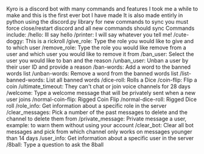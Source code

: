 Kyro is a discord bot with many commands and features I took me a while to make and this is the first ever bot I have made It is also made entirly in python using the discord.py library for new commands to sync you must force close/restart discord and all new commands should sync
Commands include: 
/hello: Ill say hello 
/printer: I will say whatever you tell me! 
/cute-doggy: This is a rickroll
/give_role: Type the role you would like to give and to which user
/remove_role: Type the role you would like remove from a user and which user you would like to remove it from 
/ban_user: Select the user you would like to ban and the reason 
/unban_user: Unban a user by their user ID and provide a reason 
/ban-words: Add a word to the banned words list 
/unban-words: Remove a word from the banned words list 
/list-banned-words: List all banned words 
/dice-roll: Rolls a Dice 
/coin-flip: Flip a coin 
/ultimate_timeout: They can't chat or join voice channels for 28 days 
/welcome: Type a welcome message that will be privately sent when a new user joins
/normal-coin-flip: Rigged Coin Flip
/normal-dice-roll: Rigged Dice roll
/role_info: Get information about a specific role in the server
/clear_messages: Pick a number of the past messages to delete and the channel to delete them from
/private_message: Private message a user, example: to warn them without using your account
/clear_bot: Clear all bot messages and pick from which channel only works on messages younger than 14 days
/user_info: Get information about a specific user in the server
/8ball: Type a question to ask the 8ball

